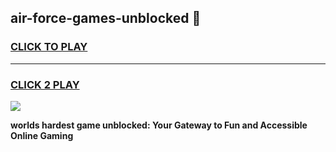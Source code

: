 
## air-force-games-unblocked 👋
<h3>
<a href="https://premium.freeplayer.one?title=air-force-games-unblocked&ref=14F">CLICK TO PLAY</a></h3>
<hr>

<h3>
<a href="https://premium.freeplayer.one?title=air-force-games-unblocked&ref=14F">CLICK 2 PLAY</a>
  
</h3>

<a href="https://premium.freeplayer.one?title=air-force-games-unblocked&ref=12F/"><img src="https://clearcache.store/games.png"></a>


**worlds hardest game unblocked: Your Gateway to Fun and Accessible Online Gaming**
